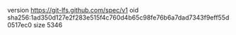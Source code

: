 version https://git-lfs.github.com/spec/v1
oid sha256:1ad350d127e2f283e515f4c760d4b65c98fe76b6a7dad7343f9eff55d0517ec0
size 5346
